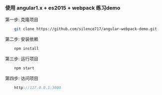 ### 使用 angular1.x + es2015 + webpack 练习demo
第一步: 克隆项目
```bash
    git clone https://github.com/silence717/angular-webpack-demo.git
```
第二步: 安装依赖
```javascript
    npm install
```
第三步: 运行项目
```javascript
    npm start
```
第四步: 访问项目
```javascript
    http://127.0.0.1:3000
```
